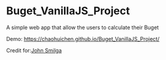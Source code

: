 # Buget_VanillaJS_Project

A simple web app that allow the users to calculate their Buget

Demo: https://chaohuichen.github.io/Buget_VanillaJS_Project/

Credit for:[John Smilga](https://github.com/john-smilga)

